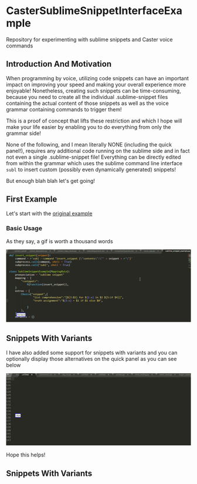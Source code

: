 # CasterSublimeSnippetInterfaceExample

Repository for experimenting with sublime snippets and Caster voice commands 

## Introduction And Motivation

When programming by voice, utilizing code snippets can have an important impact on improving your speed and making your overall experience more enjoyable! Nonetheless, creating such snippets can be time-consuming, because you need to create all the individual .sublime-snippet files containing the actual content of those snippets as well as the voice grammar containing commands to trigger them!

This is a proof of concept that lifts these restriction and which I hope will make your life easier by enabling you to do everything from only the grammar side!

None of the following, and I mean literally NONE (including the quick panel!), requires any additional code running on the sublime side and in fact not even a single .sublime-snippet file! Everything can be directly edited from within the grammar which uses the sublime command line interface `subl` to insert custom (possibly even dynamically generated) snippets!

But enough blah blah let's get going!

## First Example

Let's start with the [original example](./sublime_snippet_example.py)

### Basic Usage

As they say, a gif is worth a thousand words

![example](./example.gif)





## Snippets With Variants

I have also added some support for snippets with variants and you can optionally display those alternatives on the quick panel as you can see below

![example2](./example2.gif)

Hope this helps!

## Snippets With Variants 


